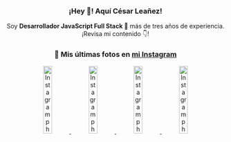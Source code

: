 <div align="center">

<h3>¡Hey 👋! Aquí César Leañez!</h3>

<p>Soy <strong>Desarrollador JavaScript Full Stack 🚀</strong> más de tres años de experiencia.<br />¡Revisa mi contenido 👇!</p>

### 📸 Mis últimas fotos en [mi Instagram](https://instagram.com/cesarsoftware.dev)


<a href='https://instagram.com/p/DGeSJQ7unyF' target='_blank'>
  <img width='20%' src='https://instagram.fcmn2-2.fna.fbcdn.net/v/t51.2885-15/481590284_1152580596565087_3112778662318659396_n.jpg?stp=dst-jpg_e15_tt6&efg=eyJ2ZW5jb2RlX3RhZyI6ImltYWdlX3VybGdlbi42NDB4MTE0Ni5zZHIuZjcxODc4LmRlZmF1bHRfY292ZXJfZnJhbWUifQ&_nc_ht=instagram.fcmn2-2.fna.fbcdn.net&_nc_cat=107&_nc_oc=Q6cZ2AGcvd5ZiaPSOoux7Wn5mkuKVusviSW2C2iczXVrXifND6XOvodke0KRkYCnJIn6ihc&_nc_ohc=U1boMcNWA5wQ7kNvgEokZ3P&_nc_gid=2352661cae554663abc32112e5b342d0&edm=ACWDqb8BAAAA&ccb=7-5&ig_cache_key=MzU3NTM3NDk1NTY3MzE4OTUwOQ%3D%3D.3-ccb7-5&oh=00_AYCJdIkT0FpVkLp9WpNuRd63RzhriX7TijDeJFLSqfFqzQ&oe=67C97BE6&_nc_sid=ee9879' alt='Instagram photo' />
</a>
<a href='https://instagram.com/p/DFqSLZVvq_X' target='_blank'>
  <img width='20%' src='https://instagram.fcmn2-1.fna.fbcdn.net/v/t51.2885-15/476357202_17905198818097059_4614661586281507924_n.jpg?stp=dst-jpg_e15_tt6&efg=eyJ2ZW5jb2RlX3RhZyI6ImltYWdlX3VybGdlbi41NDB4NTQwLnNkci5mNzU3NjEuZGVmYXVsdF9pbWFnZSJ9&_nc_ht=instagram.fcmn2-1.fna.fbcdn.net&_nc_cat=103&_nc_oc=Q6cZ2AGcvd5ZiaPSOoux7Wn5mkuKVusviSW2C2iczXVrXifND6XOvodke0KRkYCnJIn6ihc&_nc_ohc=a6DkiGrUtLgQ7kNvgE-Vlgv&_nc_gid=2352661cae554663abc32112e5b342d0&edm=ACWDqb8BAAAA&ccb=7-5&ig_cache_key=MzU2MDczODQwMzM0OTYwNjM1OQ%3D%3D.3-ccb7-5&oh=00_AYCxNMUSZz7SRdtQIXAQ-b-8ahHLpSPiBdbsLy4aDkxTYw&oe=67C96594&_nc_sid=ee9879' alt='Instagram photo' />
</a>
<a href='https://instagram.com/p/DFdJPrDuzMv' target='_blank'>
  <img width='20%' src='https://instagram.fcmn2-2.fna.fbcdn.net/v/t51.2885-15/475207517_950476567055275_8698114736264060037_n.jpg?stp=dst-jpg_e15_tt6&efg=eyJ2ZW5jb2RlX3RhZyI6ImltYWdlX3VybGdlbi42NDB4MTE1Mi5zZHIuZjcxODc4LmRlZmF1bHRfY292ZXJfZnJhbWUifQ&_nc_ht=instagram.fcmn2-2.fna.fbcdn.net&_nc_cat=107&_nc_oc=Q6cZ2AGcvd5ZiaPSOoux7Wn5mkuKVusviSW2C2iczXVrXifND6XOvodke0KRkYCnJIn6ihc&_nc_ohc=JBAbKFZ6DJYQ7kNvgGE1bTx&_nc_gid=2352661cae554663abc32112e5b342d0&edm=ACWDqb8BAAAA&ccb=7-5&ig_cache_key=MzU1NzAzOTk0MDEzNjgwOTI2Mw%3D%3D.3-ccb7-5&oh=00_AYC9fQwwsVcbVbO6F_Iq5EUJbt5d3eSygxHfzd_yK2L-Rw&oe=67C98E20&_nc_sid=ee9879' alt='Instagram photo' />
</a>
<a href='https://instagram.com/p/DFLXpz8MKaJ' target='_blank'>
  <img width='20%' src='https://instagram.fcmn2-1.fna.fbcdn.net/v/t51.2885-15/474605525_17903800620097059_7443782442342599046_n.jpg?stp=dst-jpg_e15_tt6&efg=eyJ2ZW5jb2RlX3RhZyI6ImltYWdlX3VybGdlbi4yMTYweDEyMTUuc2RyLmY3NTc2MS5kZWZhdWx0X2ltYWdlIn0&_nc_ht=instagram.fcmn2-1.fna.fbcdn.net&_nc_cat=103&_nc_oc=Q6cZ2AGcvd5ZiaPSOoux7Wn5mkuKVusviSW2C2iczXVrXifND6XOvodke0KRkYCnJIn6ihc&_nc_ohc=6oYAv5G5VnwQ7kNvgGNBmxk&_nc_gid=2352661cae554663abc32112e5b342d0&edm=ACWDqb8BAAAA&ccb=7-5&ig_cache_key=MzU1MjAzNjc0ODU2MjM3NjQxNA%3D%3D.3-ccb7-5&oh=00_AYAakqQr8ZxcpbGRvZ2r8TPdHVGTIDpNEjaha5NpgWWkcw&oe=67C971D2&_nc_sid=ee9879' alt='Instagram photo' />
</a>

</div>
